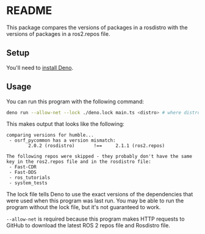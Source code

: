 # README

This package compares the versions of packages in a rosdistro with the versions
of packages in a ros2.repos file.

## Setup

You'll need to
[install Deno](https://deno.land/manual@v1.30.3/getting_started/installation).

## Usage

You can run this program with the following command:

```bash
deno run --allow-net --lock ./deno.lock main.ts <distro> # where distro is humble, foxy, etc.
```

This makes output that looks like the following:

```text
comparing versions for humble...
 - osrf_pycommon has a version mismatch:
        2.0.2 (rosdistro)       !==     2.1.1 (ros2.repos)

The following repos were skipped - they probably don't have the same key in the ros2.repos file and in the rosdistro file:
 - Fast-CDR
 - Fast-DDS
 - ros_tutorials
 - system_tests
```

The lock file tells Deno to use the exact versions of the dependencies that were
used when this program was last run. You may be able to run the program without
the lock file, but it's not guaranteed to work.

`--allow-net` is required because this program makes HTTP requests to GitHub to
download the latest ROS 2 repos file and Rosdistro file.
